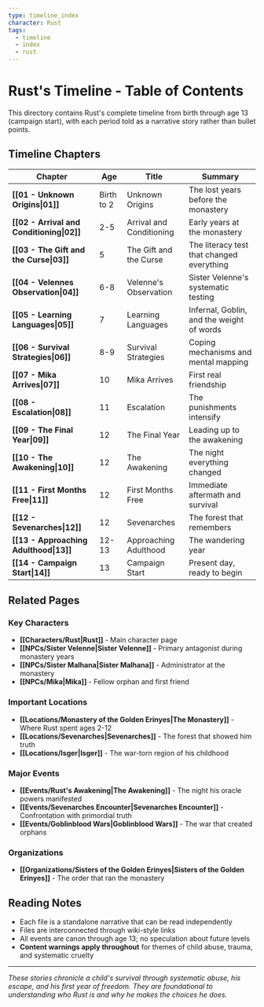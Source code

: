 ```yaml
---
type: timeline_index
character: Rust
tags:
  - timeline
  - index
  - rust
---
```


# Rust's Timeline - Table of Contents

This directory contains Rust's complete timeline from birth through age 13 (campaign start), with each period told as a narrative story rather than bullet points.

## Timeline Chapters

| Chapter | Age | Title | Summary |
|---------|-----|-------|---------|
| **[[01 - Unknown Origins\|01]]** | Birth to 2 | Unknown Origins | The lost years before the monastery |
| **[[02 - Arrival and Conditioning\|02]]** | 2-5 | Arrival and Conditioning | Early years at the monastery |
| **[[03 - The Gift and the Curse\|03]]** | 5 | The Gift and the Curse | The literacy test that changed everything |
| **[[04 - Velennes Observation\|04]]** | 6-8 | Velenne's Observation | Sister Velenne's systematic testing |
| **[[05 - Learning Languages\|05]]** | 7 | Learning Languages | Infernal, Goblin, and the weight of words |
| **[[06 - Survival Strategies\|06]]** | 8-9 | Survival Strategies | Coping mechanisms and mental mapping |
| **[[07 - Mika Arrives\|07]]** | 10 | Mika Arrives | First real friendship |
| **[[08 - Escalation\|08]]** | 11 | Escalation | The punishments intensify |
| **[[09 - The Final Year\|09]]** | 12 | The Final Year | Leading up to the awakening |
| **[[10 - The Awakening\|10]]** | 12 | The Awakening | The night everything changed |
| **[[11 - First Months Free\|11]]** | 12 | First Months Free | Immediate aftermath and survival |
| **[[12 - Sevenarches\|12]]** | 12 | Sevenarches | The forest that remembers |
| **[[13 - Approaching Adulthood\|13]]** | 12-13 | Approaching Adulthood | The wandering year |
| **[[14 - Campaign Start\|14]]** | 13 | Campaign Start | Present day, ready to begin |

## Related Pages

### Key Characters
- **[[Characters/Rust|Rust]]** - Main character page
- **[[NPCs/Sister Velenne|Sister Velenne]]** - Primary antagonist during monastery years
- **[[NPCs/Sister Malhana|Sister Malhana]]** - Administrator at the monastery
- **[[NPCs/Mika|Mika]]** - Fellow orphan and first friend

### Important Locations
- **[[Locations/Monastery of the Golden Erinyes|The Monastery]]** - Where Rust spent ages 2-12
- **[[Locations/Sevenarches|Sevenarches]]** - The forest that showed him truth
- **[[Locations/Isger|Isger]]** - The war-torn region of his childhood

### Major Events
- **[[Events/Rust's Awakening|The Awakening]]** - The night his oracle powers manifested
- **[[Events/Sevenarches Encounter|Sevenarches Encounter]]** - Confrontation with primordial truth
- **[[Events/Goblinblood Wars|Goblinblood Wars]]** - The war that created orphans

### Organizations
- **[[Organizations/Sisters of the Golden Erinyes|Sisters of the Golden Erinyes]]** - The order that ran the monastery

## Reading Notes

- Each file is a standalone narrative that can be read independently
- Files are interconnected through wiki-style links
- All events are canon through age 13; no speculation about future levels
- **Content warnings apply throughout** for themes of child abuse, trauma, and systematic cruelty

---

*These stories chronicle a child's survival through systematic abuse, his escape, and his first year of freedom. They are foundational to understanding who Rust is and why he makes the choices he does.*
